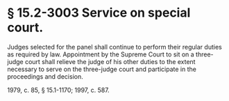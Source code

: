 # § 15.2-3003 Service on special court.

<p>Judges selected for the panel shall continue to perform their regular duties as required by law. Appointment by the Supreme Court to sit on a three-judge court shall relieve the judge of his other duties to the extent necessary to serve on the three-judge court and participate in the proceedings and decision.</p><p>1979, c. 85, § 15.1-1170; 1997, c. 587.</p>